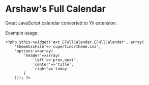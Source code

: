 Arshaw's Full Calendar
======================

Great JavaScript calendar converted to Yii extension.

Example usage:

	<?php $this->widget('ext.EFullCalendar.EFullCalendar', array(
		'themeCssFile'=>'cupertino/theme.css',
		'options'=>array(
			'header'=>array(
				'left'=>'prev,next',
				'center'=>'title',
				'right'=>'today'
			)
		))); ?>
